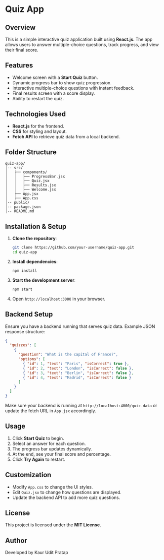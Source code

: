 # Quiz App

## Overview
This is a simple interactive quiz application built using **React.js**. The app allows users to answer multiple-choice questions, track progress, and view their final score.

## Features
- Welcome screen with a **Start Quiz** button.
- Dynamic progress bar to show quiz progression.
- Interactive multiple-choice questions with instant feedback.
- Final results screen with a score display.
- Ability to restart the quiz.

## Technologies Used
- **React.js** for the frontend.
- **CSS** for styling and layout.
- **Fetch API** to retrieve quiz data from a local backend.

## Folder Structure
```
quiz-app/
│-- src/
│   ├── components/
│   │   ├── ProgressBar.jsx
│   │   ├── Quiz.jsx
│   │   ├── Results.jsx
│   │   ├── Welcome.jsx
│   ├── App.jsx
│   ├── App.css
│-- public/
│-- package.json
│-- README.md
```

## Installation & Setup
1. **Clone the repository**:
   ```sh
   git clone https://github.com/your-username/quiz-app.git
   cd quiz-app
   ```
2. **Install dependencies**:
   ```sh
   npm install
   ```
3. **Start the development server**:
   ```sh
   npm start
   ```
4. Open `http://localhost:3000` in your browser.

## Backend Setup
Ensure you have a backend running that serves quiz data. Example JSON response structure:
```json
{
  "quizzes": [
    {
      "question": "What is the capital of France?",
      "options": [
        { "id": 1, "text": "Paris", "isCorrect": true },
        { "id": 2, "text": "London", "isCorrect": false },
        { "id": 3, "text": "Berlin", "isCorrect": false },
        { "id": 4, "text": "Madrid", "isCorrect": false }
      ]
    }
  ]
}
```
Make sure your backend is running at `http://localhost:4000/quiz-data` or update the fetch URL in `App.jsx` accordingly.

## Usage
1. Click **Start Quiz** to begin.
2. Select an answer for each question.
3. The progress bar updates dynamically.
4. At the end, see your final score and percentage.
5. Click **Try Again** to restart.

## Customization
- Modify `App.css` to change the UI styles.
- Edit `Quiz.jsx` to change how questions are displayed.
- Update the backend API to add more quiz questions.

## License
This project is licensed under the **MIT License**.

## Author
Developed by Kaur Udit Pratap


